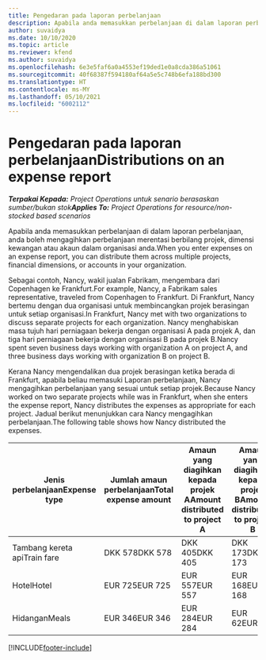 ```yaml
---
title: Pengedaran pada laporan perbelanjaan
description: Apabila anda memasukkan perbelanjaan di dalam laporan perbelanjaan, anda boleh mengagih perbelanjaan merentasi berbilang projek, entiti yang sah atau akaun dalam organisasi anda.
author: suvaidya
ms.date: 10/10/2020
ms.topic: article
ms.reviewer: kfend
ms.author: suvaidya
ms.openlocfilehash: 6e3e5faf6a0a4553ef19ded1e0a8cda386a51061
ms.sourcegitcommit: 40f68387f594180af64a5e5c748b6efa188bd300
ms.translationtype: HT
ms.contentlocale: ms-MY
ms.lasthandoff: 05/10/2021
ms.locfileid: "6002112"
---
```

# <a name="distributions-on-an-expense-report"></a><span data-ttu-id="80a47-103">Pengedaran pada laporan perbelanjaan</span><span class="sxs-lookup"><span data-stu-id="80a47-103">Distributions on an expense report</span></span>

<span data-ttu-id="80a47-104">_**Terpakai Kepada:** Project Operations untuk senario berasaskan sumber/bukan stok_</span><span class="sxs-lookup"><span data-stu-id="80a47-104">_**Applies To:** Project Operations for resource/non-stocked based scenarios_</span></span>

<span data-ttu-id="80a47-105">Apabila anda memasukkan perbelanjaan di dalam laporan perbelanjaan, anda boleh mengagihkan perbelanjaan merentasi berbilang projek, dimensi kewangan atau akaun dalam organisasi anda.</span><span class="sxs-lookup"><span data-stu-id="80a47-105">When you enter expenses on an expense report, you can distribute them across multiple projects, financial dimensions, or accounts in your organization.</span></span>

<span data-ttu-id="80a47-106">Sebagai contoh, Nancy, wakil jualan Fabrikam, mengembara dari Copenhagen ke Frankfurt.</span><span class="sxs-lookup"><span data-stu-id="80a47-106">For example, Nancy, a Fabrikam sales representative, traveled from Copenhagen to Frankfurt.</span></span> <span data-ttu-id="80a47-107">Di Frankfurt, Nancy bertemu dengan dua organisasi untuk membincangkan projek berasingan untuk setiap organisasi.</span><span class="sxs-lookup"><span data-stu-id="80a47-107">In Frankfurt, Nancy met with two organizations to discuss separate projects for each organization.</span></span> <span data-ttu-id="80a47-108">Nancy menghabiskan masa tujuh hari perniagaan bekerja dengan organisasi A pada projek A, dan tiga hari perniagaan bekerja dengan organisasi B pada projek B.</span><span class="sxs-lookup"><span data-stu-id="80a47-108">Nancy spent seven business days working with organization A on project A, and three business days working with organization B on project B.</span></span>

<span data-ttu-id="80a47-109">Kerana Nancy mengendalikan dua projek berasingan ketika berada di Frankfurt, apabila beliau memasuki Laporan perbelanjaan, Nancy mengagihkan perbelanjaan yang sesuai untuk setiap projek.</span><span class="sxs-lookup"><span data-stu-id="80a47-109">Because Nancy worked on two separate projects while was in Frankfurt, when she enters the expense report, Nancy distributes the expenses as appropriate for each project.</span></span> <span data-ttu-id="80a47-110">Jadual berikut menunjukkan cara Nancy mengagihkan perbelanjaan.</span><span class="sxs-lookup"><span data-stu-id="80a47-110">The following table shows how Nancy distributed the expenses.</span></span>

| <span data-ttu-id="80a47-111">Jenis perbelanjaan</span><span class="sxs-lookup"><span data-stu-id="80a47-111">Expense type</span></span> | <span data-ttu-id="80a47-112">Jumlah amaun perbelanjaan</span><span class="sxs-lookup"><span data-stu-id="80a47-112">Total expense amount</span></span> | <span data-ttu-id="80a47-113">Amaun yang diagihkan kepada projek A</span><span class="sxs-lookup"><span data-stu-id="80a47-113">Amount distributed to project A</span></span> | <span data-ttu-id="80a47-114">Amaun yang diagihkan kepada projek B</span><span class="sxs-lookup"><span data-stu-id="80a47-114">Amount distributed to project B</span></span> |
|--------------|----------------------|---------------------------------|---------------------------------|
| <span data-ttu-id="80a47-115">Tambang kereta api</span><span class="sxs-lookup"><span data-stu-id="80a47-115">Train fare</span></span>   | <span data-ttu-id="80a47-116">DKK 578</span><span class="sxs-lookup"><span data-stu-id="80a47-116">DKK 578</span></span>              | <span data-ttu-id="80a47-117">DKK 405</span><span class="sxs-lookup"><span data-stu-id="80a47-117">DKK 405</span></span>                         | <span data-ttu-id="80a47-118">DKK 173</span><span class="sxs-lookup"><span data-stu-id="80a47-118">DKK 173</span></span>                         |
| <span data-ttu-id="80a47-119">Hotel</span><span class="sxs-lookup"><span data-stu-id="80a47-119">Hotel</span></span>        | <span data-ttu-id="80a47-120">EUR 725</span><span class="sxs-lookup"><span data-stu-id="80a47-120">EUR 725</span></span>              | <span data-ttu-id="80a47-121">EUR 557</span><span class="sxs-lookup"><span data-stu-id="80a47-121">EUR 557</span></span>                         | <span data-ttu-id="80a47-122">EUR 168</span><span class="sxs-lookup"><span data-stu-id="80a47-122">EUR 168</span></span>                         |
| <span data-ttu-id="80a47-123">Hidangan</span><span class="sxs-lookup"><span data-stu-id="80a47-123">Meals</span></span>        | <span data-ttu-id="80a47-124">EUR 346</span><span class="sxs-lookup"><span data-stu-id="80a47-124">EUR 346</span></span>              | <span data-ttu-id="80a47-125">EUR 284</span><span class="sxs-lookup"><span data-stu-id="80a47-125">EUR 284</span></span>                         | <span data-ttu-id="80a47-126">EUR 62</span><span class="sxs-lookup"><span data-stu-id="80a47-126">EUR 62</span></span>                          |


[!INCLUDE[footer-include](../includes/footer-banner.md)]